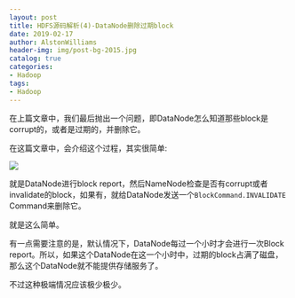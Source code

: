 ```yaml
---
layout: post
title: HDFS源码解析(4)-DataNode删除过期block
date: 2019-02-17
author: AlstonWilliams
header-img: img/post-bg-2015.jpg
catalog: true
categories:
- Hadoop
tags:
- Hadoop
---
```

在上篇文章中，我们最后抛出一个问题，即DataNode怎么知道那些block是corrupt的，或者是过期的，并删除它。

在这篇文章中，会介绍这个过程，其实很简单:

![](https://upload-images.jianshu.io/upload_images/4108852-1817096f10ede096.png?imageMogr2/auto-orient/strip%7CimageView2/2/w/1240)

就是DataNode进行block report，然后NameNode检查是否有corrupt或者invalidate的block，如果有，就给DataNode发送一个`BlockCommand.INVALIDATE` Command来删除它。

就是这么简单。

有一点需要注意的是，默认情况下，DataNode每过一个小时才会进行一次Block report。所以，如果这个DataNode在这一个小时中，过期的block占满了磁盘，那么这个DataNode就不能提供存储服务了。

不过这种极端情况应该极少极少。

